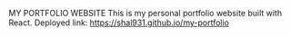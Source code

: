  MY PORTFOLIO WEBSITE
 This is my personal portfolio website built with React.
 Deployed link:  https://shal931.github.io/my-portfolio

